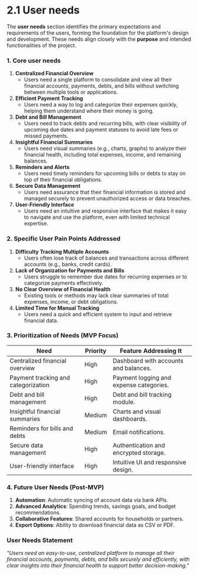 # 2.1 User needs

The **user needs** section identifies the primary expectations and requirements of the users, forming the foundation for the platform's design and development. These needs align closely with the **purpose** and intended functionalities of the project.

### **1. Core user needs**

1. **Centralized Financial Overview**
    - Users need a single platform to consolidate and view all their financial accounts, payments, debts, and bills without switching between multiple tools or applications.
2. **Efficient Payment Tracking**
    - Users need a way to log and categorize their expenses quickly, helping them understand where their money is going.
3. **Debt and Bill Management**
    - Users need to track debts and recurring bills, with clear visibility of upcoming due dates and payment statuses to avoid late fees or missed payments.
4. **Insightful Financial Summaries**
    - Users need visual summaries (e.g., charts, graphs) to analyze their financial health, including total expenses, income, and remaining balances.
5. **Reminders and Alerts**
    - Users need timely reminders for upcoming bills or debts to stay on top of their financial obligations.
6. **Secure Data Management**
    - Users need assurance that their financial information is stored and managed securely to prevent unauthorized access or data breaches.
7. **User-Friendly Interface**
    - Users need an intuitive and responsive interface that makes it easy to navigate and use the platform, even with limited technical expertise.

### **2. Specific User Pain Points Addressed**

1. **Difficulty Tracking Multiple Accounts**
    - Users often lose track of balances and transactions across different accounts (e.g., banks, credit cards).
2. **Lack of Organization for Payments and Bills**
    - Users struggle to remember due dates for recurring expenses or to categorize payments effectively.
3. **No Clear Overview of Financial Health**
    - Existing tools or methods may lack clear summaries of total expenses, income, or debt obligations.
4. **Limited Time for Manual Tracking**
    - Users need a quick and efficient system to input and retrieve financial data.

### **3. Prioritization of Needs (MVP Focus)**

| **Need** | **Priority** | **Feature Addressing It** |
| --- | --- | --- |
| Centralized financial overview | High | Dashboard with accounts and balances. |
| Payment tracking and categorization | High | Payment logging and expense categories. |
| Debt and bill management | High | Debt and bill tracking module. |
| Insightful financial summaries | Medium | Charts and visual dashboards. |
| Reminders for bills and debts | Medium | Email notifications. |
| Secure data management | High | Authentication and encrypted storage. |
| User-friendly interface | High | Intuitive UI and responsive design. |

### **4. Future User Needs (Post-MVP)**

1. **Automation**: Automatic syncing of account data via bank APIs.
2. **Advanced Analytics**: Spending trends, savings goals, and budget recommendations.
3. **Collaborative Features**: Shared accounts for households or partners.
4. **Export Options**: Ability to download financial data as CSV or PDF.

### **User Needs Statement**

*"Users need an easy-to-use, centralized platform to manage all their financial accounts, payments, debts, and bills securely and efficiently, with clear insights into their financial health to support better decision-making."*